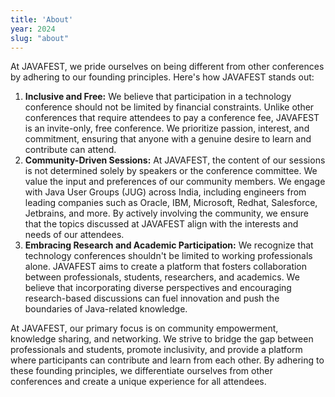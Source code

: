```yaml
---
title: 'About'
year: 2024
slug: "about"
---
```



At JAVAFEST, we pride ourselves on being different from other conferences by adhering to our founding principles. Here's how JAVAFEST stands out:

1. **Inclusive and Free:** We believe that participation in a technology conference should not be limited by financial constraints. Unlike other conferences that require attendees to pay a conference fee, JAVAFEST is an invite-only, free conference. We prioritize passion, interest, and commitment, ensuring that anyone with a genuine desire to learn and contribute can attend.
2. **Community-Driven Sessions:** At JAVAFEST, the content of our sessions is not determined solely by speakers or the conference committee. We value the input and preferences of our community members. We engage with Java User Groups (JUG) across India, including engineers from leading companies such as Oracle, IBM, Microsoft, Redhat, Salesforce, Jetbrains, and more. By actively involving the community, we ensure that the topics discussed at JAVAFEST align with the interests and needs of our attendees.
3. **Embracing Research and Academic Participation:** We recognize that technology conferences shouldn't be limited to working professionals alone. JAVAFEST aims to create a platform that fosters collaboration between professionals, students, researchers, and academics. We believe that incorporating diverse perspectives and encouraging research-based discussions can fuel innovation and push the boundaries of Java-related knowledge.

At JAVAFEST, our primary focus is on community empowerment, knowledge sharing, and networking. We strive to bridge the gap between professionals and students, promote inclusivity, and provide a platform where participants can contribute and learn from each other. By adhering to these founding principles, we differentiate ourselves from other conferences and create a unique experience for all attendees.